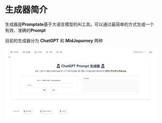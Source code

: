 # 生成器简介

生成器是**Promptate**基于大语言模型的AI工具。可以通过最简单的方式生成一个有效、准确的**Prompt**

目前的生成器分为 **ChatGPT** 和 **MidJopurney** 两种

![生成器页面](image.png)
